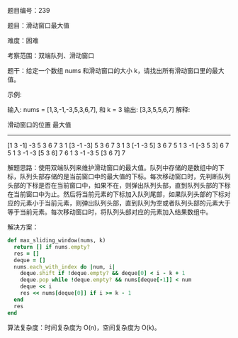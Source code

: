 题目编号：239

题目：滑动窗口最大值

难度：困难

考察范围：双端队列、滑动窗口

题干：给定一个数组 nums 和滑动窗口的大小 k，请找出所有滑动窗口里的最大值。

示例:

输入: nums = [1,3,-1,-3,5,3,6,7], 和 k = 3
输出: [3,3,5,5,6,7] 
解释: 

  滑动窗口的位置                最大值
---------------               -----
[1  3  -1] -3  5  3  6  7       3
 1 [3  -1  -3] 5  3  6  7       3
 1  3 [-1  -3  5] 3  6  7       5
 1  3  -1 [-3  5  3] 6  7       5
 1  3  -1  -3 [5  3  6] 7       6
 1  3  -1  -3  5 [3  6  7]      7

解题思路：使用双端队列来维护滑动窗口的最大值。队列中存储的是数组中的下标，队列头部存储的是当前窗口中的最大值的下标。每次移动窗口时，先判断队列头部的下标是否在当前窗口中，如果不在，则弹出队列头部，直到队列头部的下标在当前窗口中为止。然后将当前元素的下标加入队列尾部，如果队列头部的下标对应的元素小于当前元素，则弹出队列头部，直到队列为空或者队列头部的元素大于等于当前元素。每次移动窗口时，将队列头部对应的元素加入结果数组中。

解决方案：

```ruby
def max_sliding_window(nums, k)
  return [] if nums.empty?
  res = []
  deque = []
  nums.each_with_index do |num, i|
    deque.shift if !deque.empty? && deque[0] < i - k + 1
    deque.pop while !deque.empty? && nums[deque[-1]] < num
    deque << i
    res << nums[deque[0]] if i >= k - 1
  end
  res
end
```

算法复杂度：时间复杂度为 O(n)，空间复杂度为 O(k)。
